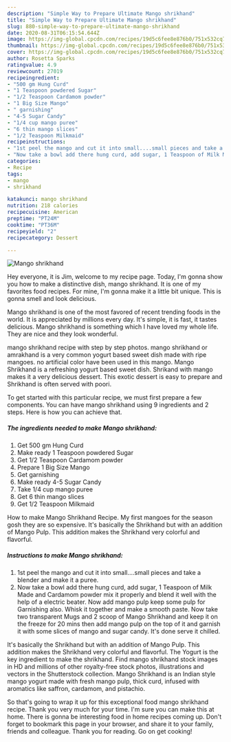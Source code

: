 ```yaml
---
description: "Simple Way to Prepare Ultimate Mango shrikhand"
title: "Simple Way to Prepare Ultimate Mango shrikhand"
slug: 880-simple-way-to-prepare-ultimate-mango-shrikhand
date: 2020-08-31T06:15:54.644Z
image: https://img-global.cpcdn.com/recipes/19d5c6fee8e876b0/751x532cq70/mango-shrikhand-recipe-main-photo.jpg
thumbnail: https://img-global.cpcdn.com/recipes/19d5c6fee8e876b0/751x532cq70/mango-shrikhand-recipe-main-photo.jpg
cover: https://img-global.cpcdn.com/recipes/19d5c6fee8e876b0/751x532cq70/mango-shrikhand-recipe-main-photo.jpg
author: Rosetta Sparks
ratingvalue: 4.9
reviewcount: 27019
recipeingredient:
- "500 gm Hung Curd"
- "1 Teaspoon powdered Sugar"
- "1/2 Teaspoon Cardamom powder"
- "1 Big Size Mango"
- " garnishing"
- "4-5 Sugar Candy"
- "1/4 cup mango puree"
- "6 thin mango slices"
- "1/2 Teaspoon Milkmaid"
recipeinstructions:
- "1st peel the mango and cut it into small....small pieces and take a blender and make it a puree."
- "Now take a bowl add there hung curd, add sugar, 1 Teaspoon of Milk Made and Cardamom powder mix it properly and blend it well with the help of a electric beater. Now add mango pulp keep some pulp for Garnishing also. Whisk it together and make a smooth paste. Now take two transparent Mugs and 2 scoop of Mango Shrikhand and keep it on the freeze for 20 mins then add mango pulp on the top of it and garnish it with some slices of mango and sugar candy. It&#39;s done serve it chilled."
categories:
- Recipe
tags:
- mango
- shrikhand

katakunci: mango shrikhand 
nutrition: 218 calories
recipecuisine: American
preptime: "PT24M"
cooktime: "PT36M"
recipeyield: "2"
recipecategory: Dessert

---
```



![Mango shrikhand](https://img-global.cpcdn.com/recipes/19d5c6fee8e876b0/751x532cq70/mango-shrikhand-recipe-main-photo.jpg)

Hey everyone, it is Jim, welcome to my recipe page. Today, I'm gonna show you how to make a distinctive dish, mango shrikhand. It is one of my favorites food recipes. For mine, I'm gonna make it a little bit unique. This is gonna smell and look delicious.

Mango shrikhand is one of the most favored of recent trending foods in the world. It is appreciated by millions every day. It's simple, it is fast, it tastes delicious. Mango shrikhand is something which I have loved my whole life. They are nice and they look wonderful.

mango shrikhand recipe with step by step photos. mango shrikhand or amrakhand is a very common yogurt based sweet dish made with ripe mangoes. no artificial color have been used in this mango. Mango Shrikhand is a refreshing yogurt based sweet dish. Shrikand with mango makes it a very delicious dessert. This exotic dessert is easy to prepare and Shrikhand is often served with poori.


To get started with this particular recipe, we must first prepare a few components. You can have mango shrikhand using 9 ingredients and 2 steps. Here is how you can achieve that.

<!--inarticleads1-->

##### The ingredients needed to make Mango shrikhand:

1. Get 500 gm Hung Curd
1. Make ready 1 Teaspoon powdered Sugar
1. Get 1/2 Teaspoon Cardamom powder
1. Prepare 1 Big Size Mango
1. Get  garnishing
1. Make ready 4-5 Sugar Candy
1. Take 1/4 cup mango puree
1. Get 6 thin mango slices
1. Get 1/2 Teaspoon Milkmaid


How to make Mango Shrikhand Recipe. My first mangoes for the season gosh they are so expensive. It&#39;s basically the Shrikhand but with an addition of Mango Pulp. This addition makes the Shrikhand very colorful and flavorful. 

<!--inarticleads2-->

##### Instructions to make Mango shrikhand:

1. 1st peel the mango and cut it into small....small pieces and take a blender and make it a puree.
1. Now take a bowl add there hung curd, add sugar, 1 Teaspoon of Milk Made and Cardamom powder mix it properly and blend it well with the help of a electric beater. Now add mango pulp keep some pulp for Garnishing also. Whisk it together and make a smooth paste. Now take two transparent Mugs and 2 scoop of Mango Shrikhand and keep it on the freeze for 20 mins then add mango pulp on the top of it and garnish it with some slices of mango and sugar candy. It&#39;s done serve it chilled.


It&#39;s basically the Shrikhand but with an addition of Mango Pulp. This addition makes the Shrikhand very colorful and flavorful. The Yogurt is the key ingredient to make the shrikhand. Find mango shrikhand stock images in HD and millions of other royalty-free stock photos, illustrations and vectors in the Shutterstock collection. Mango Shrikhand is an Indian style mango yogurt made with fresh mango pulp, thick curd, infused with aromatics like saffron, cardamom, and pistachio. 

So that's going to wrap it up for this exceptional food mango shrikhand recipe. Thank you very much for your time. I'm sure you can make this at home. There is gonna be interesting food in home recipes coming up. Don't forget to bookmark this page in your browser, and share it to your family, friends and colleague. Thank you for reading. Go on get cooking!
